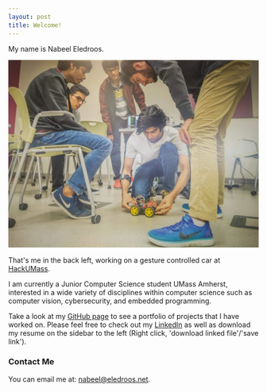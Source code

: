 ```yaml
---
layout: post
title: Welcome!
---
```


My name is Nabeel Eledroos.

![](data/hackumass.jpg)

That's me in the back left, working on a gesture controlled car at [HackUMass](https://hackumass.com). 

I am currently a Junior Computer Science student UMass Amherst, interested in a wide variety of disciplines within computer science such as computer vision, cybersecurity, and embedded programming.

Take a look at my [GitHub page](https://github.com/nabeel-eledroos) to see a portfolio of projects that I have worked on. Please feel free to check out my [LinkedIn](https://www.linkedin.com/in/nabeeleledroos/) as well as download my resume on the sidebar to the left (Right click, 'download linked file'/'save link').

### Contact Me

You can email me at: [nabeel@eledroos.net](mailto:nabeel@eledroos.net).


